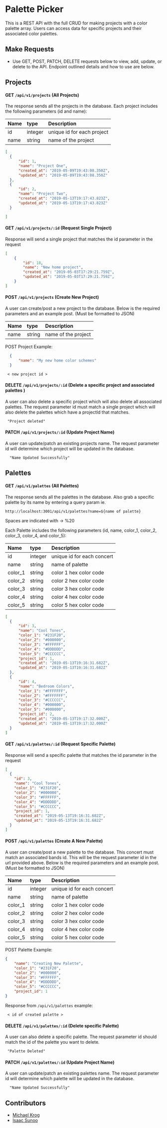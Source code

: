 # Palette Picker
This is a REST API with the full CRUD for making projects with a color palette array. Users can access data for specific projects and their associated color palettes.

## Make Requests
- Use GET, POST, PATCH, DELETE requests below to view, add, update, or delete to the API. Endpoint outlined details and how to use are below.

## Projects  

#### GET `/api/v1/projects` (All Projects)
The response sends all the projects in the database. Each project includes the following parameters (id and name):

| Name         | type      | Description                                     |
| :------------|:----------|:------------------------------------------------|
| id           | integer   | unique id for each project                      |
| name         | string    | name of the project                             |

```json
[
  {
      "id": 1,
      "name": "Project One",
      "created_at": "2019-05-09T19:43:08.350Z",
      "updated_at": "2019-05-09T19:43:08.350Z"
  },
  {
      "id": 2,
      "name": "Project Two",
      "created_at": "2019-05-13T19:17:43.823Z",
      "updated_at": "2019-05-13T19:17:43.823Z"
  }

]
```

#### GET `/api/v1/projects/:id` (Request Single Project)
Response will send a single project that matches the id parameter in the request

```json
[
    {
        "id": 18,
        "name": "New home project",
        "created_at": "2019-05-03T17:29:21.759Z",
        "updated_at": "2019-05-03T17:29:21.759Z",
    }
]
```

#### POST `/api/v1/projects` (Create New Project)
A user can create/post a new project to the database. Below is the required parameters and an example post. (Must be formatted to JSON)

| Name         | type      | Description                                     |
| :------------|:----------|:------------------------------------------------|
| name         | string    | name of the project                             |

POST Project Example:
```json
  {
      "name": "My new home color schemes"
  }
```
```
 < new project id >
```

#### DELETE `/api/v1/projects/:id` (Delete a specific project and associated palettes )
A user can also delete a specific project which will also delete all associated palettes. The request parameter id must match a single project which will also delete the palettes which have a projectId that matches.

```
 "Project deleted"
```

#### PATCH `/api/v1/projects/:id` (Update Project Name)
A user can update/patch an existing projects name.  The request parameter id will determine which project will be updated in the database.

```
  "Name Updated Successfully"
```

## Palettes  

#### GET `/api/v1/palettes` (All Palettes)
The response sends all the palettes in the database. Also grab a specific palette by its name by entering a query param ie.
```
http://localhost:3001/api/v1/palettes?name=${name of palette}
```
Spaces are indicated with &rightarrow; %20

Each Palette includes the following parameters (id, name, color_1, color_2, color_3, color_4, and color_5):

| Name         | type      | Description                                     |
| :------------|:----------|:------------------------------------------------|
| id           | integer   | unique id for each concert                      |
| name         | string    | name of palette                                 |
| color_1      | string    | color 1 hex color code                          |
| color_2      | string    | color 2 hex color code                          |
| color_3      | string    | color 3 hex color code                          |
| color_4      | string    | color 4 hex color code                          |
| color_5      | string    | color 5 hex color code                          |

```json
[
  {
      "id": 3,
      "name": "Cool Tones",
      "color_1": "#231F20",
      "color_2": "#000000",
      "color_3": "#FFFFFF",
      "color_4": "#DDDDDD",
      "color_5": "#CCCCCC",
      "project_id": 1,
      "created_at": "2019-05-13T19:16:31.682Z",
      "updated_at": "2019-05-13T19:16:31.682Z"
  },
  {
      "id": 4,
      "name": "Bedroom Colors",
      "color_1": "#FFFFFFF",
      "color_2": "#FFFFFFF",
      "color_3": "#CCCCCC",
      "color_4": "#000000",
      "color_5": "#000000",
      "project_id": 2,
      "created_at": "2019-05-13T19:17:32.000Z",
      "updated_at": "2019-05-13T19:17:32.000Z"
  }
]
```

#### GET `/api/v1/palettes/:id` (Request Specific Palette)
Response will send a specific palette that matches the id parameter in the request

```json
[
  {
    "id": 3,
    "name": "Cool Tones",
    "color_1": "#231F20",
    "color_2": "#000000",
    "color_3": "#FFFFFF",
    "color_4": "#DDDDDD",
    "color_5": "#CCCCCC",
    "project_id": 1,
    "created_at": "2019-05-13T19:16:31.682Z",
    "updated_at": "2019-05-13T19:16:31.682Z"
  }
]
```

#### POST `/api/v1/palettes` (Create A New Palette)
A user can create/post a new palette to the database. This concert must match an associated bands id. This will be the request parameter id in the url provided above. Below is the required parameters and an example post. (Must be formatted to JSON)

| Name         | type      | Description                                     |
| :------------|:----------|:------------------------------------------------|
| id           | integer   | unique id for each concert                      |
| name         | string    | name of palette                                 |
| color_1      | string    | color 1 hex color code                          |
| color_2      | string    | color 2 hex color code                          |
| color_3      | string    | color 3 hex color code                          |
| color_4      | string    | color 4 hex color code                          |
| color_5      | string    | color 5 hex color code                          |

POST Palette Example:
```json
{
    "name": "Creating New Palette",
    "color_1": "#231F20",
    "color_2": "#000000",
    "color_3": "#FFFFFF",
    "color_4": "#DDDDDD",
    "color_5": "#CCCCCC",
    "project_id": 1
}
```

Response from `/api/v1/palettes` example:
```
 < id of created palette >
```

#### DELETE `/api/v1/palettes/:id` (Delete specific Palette)
A user can also delete a specific palette. The request parameter id should match the id of the palette you want to delete.

```
 "Palette Deleted"
```

#### PATCH `/api/v1/palettes/:id` (Update Project Name)
A user can update/patch an existing palettes name.  The request parameter id will determine which palette will be updated in the database.

```
  "Name Updated Successfully"
```

## Contributors
- [Michael Krog](https://github.com/MRKrog)
- [Isaac Sunoo](https://github.com/IsaacSunoo)
